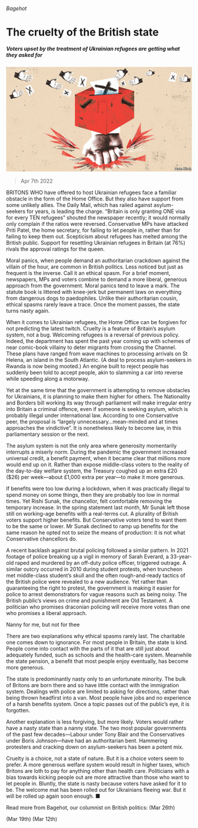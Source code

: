 ###### Bagehot

# The cruelty of the British state 

##### Voters upset by the treatment of Ukrainian refugees are getting what they asked for 

![image](images/20220409_BRD000_0.jpg) 

> Apr 7th 2022 

BRITONS WHO have offered to host Ukrainian refugees face a familiar obstacle in the form of the Home Office. But they also have support from some unlikely allies. The Daily Mail, which has railed against asylum-seekers for years, is leading the charge. “Britain is only granting ONE visa for every TEN refugees” shouted the newspaper recently; it would normally only complain if the ratios were reversed. Conservative MPs have attacked Priti Patel, the home secretary, for failing to let people in, rather than for failing to keep them out. Scepticism about refugees has melted among the British public. Support for resettling Ukrainian refugees in Britain (at 76%) rivals the approval ratings for the queen.

Moral panics, when people demand an authoritarian crackdown against the villain of the hour, are common in British politics. Less noticed but just as frequent is the inverse. Call it an ethical spasm. For a brief moment, newspapers, MPs and voters combine to demand a more liberal, generous approach from the government. Moral panics tend to leave a mark. The statute book is littered with knee-jerk but permanent laws on everything from dangerous dogs to paedophiles. Unlike their authoritarian cousin, ethical spasms rarely leave a trace. Once the moment passes, the state turns nasty again.


When it comes to Ukrainian refugees, the Home Office can be forgiven for not predicting the latest twitch. Cruelty is a feature of Britain’s asylum system, not a bug. Welcoming refugees is a reversal of previous policy. Indeed, the department has spent the past year coming up with schemes of near comic-book villainy to deter migrants from crossing the Channel. These plans have ranged from wave machines to processing arrivals on St Helena, an island in the South Atlantic. (A deal to process asylum-seekers in Rwanda is now being mooted.) An engine built to reject people has suddenly been told to accept people, akin to slamming a car into reverse while speeding along a motorway.

Yet at the same time that the government is attempting to remove obstacles for Ukrainians, it is planning to make them higher for others. The Nationality and Borders bill working its way through parliament will make irregular entry into Britain a criminal offence, even if someone is seeking asylum, which is probably illegal under international law. According to one Conservative peer, the proposal is “largely unnecessary…mean-minded and at times approaches the vindictive”. It is nonetheless likely to become law, in this parliamentary session or the next.

The asylum system is not the only area where generosity momentarily interrupts a miserly norm. During the pandemic the government increased universal credit, a benefit payment, when it became clear that millions more would end up on it. Rather than expose middle-class voters to the reality of the day-to-day welfare system, the Treasury coughed up an extra £20 ($26) per week—about £1,000 extra per year—to make it more generous.

If benefits were too low during a lockdown, when it was practically illegal to spend money on some things, then they are probably too low in normal times. Yet Rishi Sunak, the chancellor, felt comfortable removing the temporary increase. In the spring statement last month, Mr Sunak left those still on working-age benefits with a real-terms cut. A plurality of British voters support higher benefits. But Conservative voters tend to want them to be the same or lower. Mr Sunak declined to ramp up benefits for the same reason he opted not to seize the means of production: it is not what Conservative chancellors do.

A recent backlash against brutal policing followed a similar pattern. In 2021 footage of police breaking up a vigil in memory of Sarah Everard, a 33-year-old raped and murdered by an off-duty police officer, triggered outrage. A similar outcry occurred in 2010 during student protests, when truncheon met middle-class student’s skull and the often rough-and-ready tactics of the British police were revealed to a new audience. Yet rather than guaranteeing the right to protest, the government is making it easier for police to arrest demonstrators for vague reasons such as being noisy. The British public’s views on crime and punishment are Old Testament. A politician who promises draconian policing will receive more votes than one who promises a liberal approach.

Nanny for me, but not for thee

There are two explanations why ethical spasms rarely last. The charitable one comes down to ignorance. For most people in Britain, the state is kind. People come into contact with the parts of it that are still just about adequately funded, such as schools and the health-care system. Meanwhile the state pension, a benefit that most people enjoy eventually, has become more generous.

The state is predominantly nasty only to an unfortunate minority. The bulk of Britons are born there and so have little contact with the immigration system. Dealings with police are limited to asking for directions, rather than being thrown headfirst into a van. Most people have jobs and no experience of a harsh benefits system. Once a topic passes out of the public’s eye, it is forgotten.

Another explanation is less forgiving, but more likely. Voters would rather have a nasty state than a nanny state. The two most popular governments of the past few decades—Labour under Tony Blair and the Conservatives under Boris Johnson—have had an authoritarian bent. Hammering protesters and cracking down on asylum-seekers has been a potent mix.

Cruelty is a choice, not a state of nature. But it is a choice voters seem to prefer. A more generous welfare system would result in higher taxes, which Britons are loth to pay for anything other than health care. Politicians with a bias towards kicking people out are more attractive than those who want to let people in. Bluntly, the state is nasty because voters have asked for it to be. The welcome mat has been rolled out for Ukrainians fleeing war. But it will be rolled up again soon enough. ■

Read more from Bagehot, our columnist on British politics: (Mar 26th)

 (Mar 19th) (Mar 12th)

